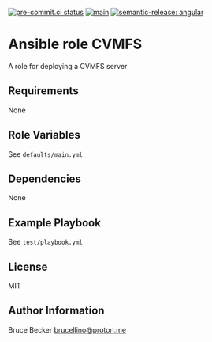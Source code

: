 <!-- Badges -->
[![pre-commit.ci status](https://results.pre-commit.ci/badge/github/brucellino/ansible-role-cvmfs/main.svg)](https://results.pre-commit.ci/latest/github/brucellino/ansible-role-cvmfs/main)
[![main](https://github.com/brucellino/ansible-role-cvmfs/actions/workflows/release.yml/badge.svg)](https://github.com/brucellino/ansible-repo-cvmfs/actions/workflows/release.yml)
[![semantic-release: angular](https://img.shields.io/badge/semantic--release-conventional-e10079?logo=semantic-release)](https://github.com/semantic-release/semantic-release)

# Ansible role CVMFS

A role for deploying a CVMFS server

## Requirements

None
## Role Variables

See `defaults/main.yml`

## Dependencies

None

## Example Playbook

See `test/playbook.yml`

## License

MIT

## Author Information

Bruce Becker <brucellino@proton.me>
